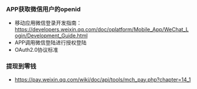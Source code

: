 ### APP获取微信用户的openid
* 移动应用微信登录开发指南：https://developers.weixin.qq.com/doc/oplatform/Mobile_App/WeChat_Login/Development_Guide.html
* APP调用微信登陆进行授权登陆
* OAuth2.0协议标准

### 提现到零钱
* https://pay.weixin.qq.com/wiki/doc/api/tools/mch_pay.php?chapter=14_1
